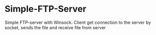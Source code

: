 # Simple-FTP-Server
Simple FTP-server with Winsock. Client get connection to the server by socket, sends the file and receive file from server
